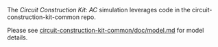 The _Circuit Construction Kit: AC_ simulation leverages code in the circuit-construction-kit-common repo. 

Please see [circuit-construction-kit-common/doc/model.md](https://github.com/phetsims/circuit-construction-kit-common/blob/main/doc/model.md) for model details.